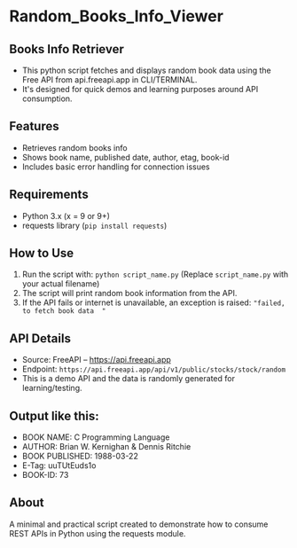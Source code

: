# Random_Books_Info_Viewer


## Books Info Retriever
- This python script fetches and displays random book data using the Free API from api.freeapi.app in CLI/TERMINAL.
- It's designed for quick demos and learning purposes around API consumption.

## Features

- Retrieves random books info
- Shows book name, published date, author, etag, book-id
- Includes basic error handling for connection issues

## Requirements

- Python 3.x (x = 9 or 9+)
- requests library (`pip install requests`)

## How to Use

1. Run the script with: `python script_name.py`
   (Replace `script_name.py` with your actual filename)
2. The script will print random book information from the API.
3. If the API fails or internet is unavailable, an exception is raised:
   `"failed, to fetch book data  "`

## API Details

- Source: FreeAPI – https://api.freeapi.app
- Endpoint: `https://api.freeapi.app/api/v1/public/stocks/stock/random`
- This is a demo API and the data is randomly generated for learning/testing.

## Output like this:

- BOOK NAME: C Programming Language
- AUTHOR: Brian W. Kernighan & Dennis Ritchie
- BOOK PUBLISHED: 1988-03-22
- E-Tag: uuTUtEuds1o
- BOOK-ID: 73

## About

A minimal and practical script created to demonstrate how to consume REST APIs in Python using the requests module.
